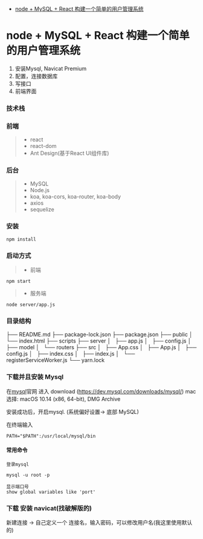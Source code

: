 <!-- START doctoc generated TOC please keep comment here to allow auto update -->
<!-- DON'T EDIT THIS SECTION, INSTEAD RE-RUN doctoc TO UPDATE -->

- [node + MySQL + React 构建一个简单的用户管理系统](#node--mysql--react-%E6%9E%84%E5%BB%BA%E4%B8%80%E4%B8%AA%E7%AE%80%E5%8D%95%E7%9A%84%E7%94%A8%E6%88%B7%E7%AE%A1%E7%90%86%E7%B3%BB%E7%BB%9F)

<!-- END doctoc generated TOC please keep comment here to allow auto update -->

# node + MySQL + React 构建一个简单的用户管理系统

1. 安装Mysql, Navicat Premium
2. 配置，连接数据库
3. 写接口
4. 前端界面

### 技术栈

### 前端
> * react
> * react-dom
> * Ant Design(基于React UI组件库)

### 后台
> * MySQL
> * Node.js
> * koa, koa-cors, koa-router, koa-body
> * axios
> * sequelize

### 安装
```
npm install
```

### 启动方式

> * 前端
```
npm start
```

> * 服务端
```
node server/app.js
```

### 目录结构


├── README.md
├── package-lock.json
├── package.json
├── public
│   └── index.html
├── scripts
├── server
│   ├── app.js
│   ├── config.js
│   ├── model
│   └── routers
├── src
│   ├── App.css
│   ├── App.js
│   ├── config.js
│   ├── index.css
│   ├── index.js
│   └── registerServiceWorker.js
└── yarn.lock

### 下载并且安装 Mysql
在[mysql](http://www.mysql.com)官网 进入 download (https://dev.mysql.com/downloads/mysql/)
mac选择: macOS 10.14 (x86, 64-bit), DMG Archive

安装成功后，开启mysql. (系统偏好设置-> 底部 MySQL)

在终端输入
```
PATH="$PATH":/usr/local/mysql/bin
```

#### 常用命令
```
登录mysql

mysql -u root -p

显示端口号
show global variables like 'port'
```
### 下载 安装 navicat(找破解版的)
新建连接 -> 自己定义一个 连接名，输入密码，可以修改用户名(我这里使用默认的)
